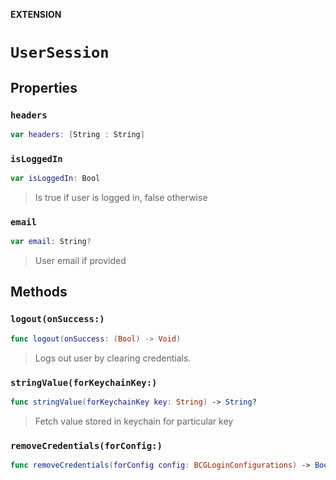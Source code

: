 **EXTENSION**

# `UserSession`

## Properties
### `headers`

```swift
var headers: [String : String]
```

### `isLoggedIn`

```swift
var isLoggedIn: Bool
```

> Is true if user is logged in, false otherwise

### `email`

```swift
var email: String?
```

> User email if provided

## Methods
### `logout(onSuccess:)`

```swift
func logout(onSuccess: (Bool) -> Void)
```

> Logs out user by clearing credentials.

### `stringValue(forKeychainKey:)`

```swift
func stringValue(forKeychainKey key: String) -> String?
```

> Fetch value stored in keychain for particular key

### `removeCredentials(forConfig:)`

```swift
func removeCredentials(forConfig config: BCGLoginConfigurations) -> Bool
```

